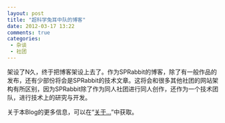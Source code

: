 ```yaml
---
layout: post
title: "超科学兔耳中队的博客"
date: 2012-03-17 13:22
comments: true
categories:
 - 杂谈
 - 社团
---
```


架设了N久，终于把博客架设上去了。作为SPRabbit的博客，除了有一般作品的发布，还有少部份将会是SPRabbit的技术文章。这将会和很多其他社团的网站架构有所区别，因为SPRabbit除了作为同人社团进行同人创作，还作为一个技术团队，进行技术上的研究与开发。

关于本Blog的更多信息，可以在“<a href="{{ root_url }}/about">关于...</a>”中获取。
